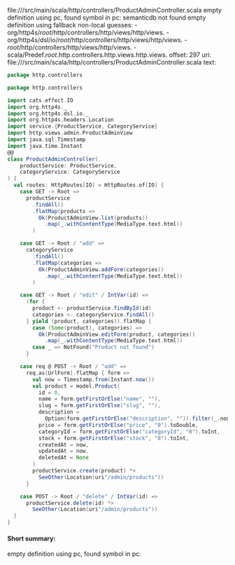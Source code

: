 file://<WORKSPACE>/src/main/scala/http/controllers/ProductAdminController.scala
empty definition using pc, found symbol in pc: 
semanticdb not found
empty definition using fallback
non-local guesses:
	 -org/http4s/_root_/http/controllers/http/views/http/views.
	 -org/http4s/dsl/io/_root_/http/controllers/http/views/http/views.
	 -_root_/http/controllers/http/views/http/views.
	 -scala/Predef._root_.http.controllers.http.views.http.views.
offset: 297
uri: file://<WORKSPACE>/src/main/scala/http/controllers/ProductAdminController.scala
text:
```scala
package http.controllers

package http.controllers

import cats.effect.IO
import org.http4s._
import org.http4s.dsl.io._
import org.http4s.headers.Location
import service.{ProductService, CategoryService}
import http.views.admin.ProductAdminView
import java.sql.Timestamp
import java.time.Instant
@@
class ProductAdminController(
    productService: ProductService,
    categoryService: CategoryService
) {
  val routes: HttpRoutes[IO] = HttpRoutes.of[IO] {
    case GET -> Root =>
      productService
        .findAll()
        .flatMap(products =>
          Ok(ProductAdminView.list(products))
            .map(_.withContentType(MediaType.text.html))
        )

    case GET -> Root / "add" =>
      categoryService
        .findAll()
        .flatMap(categories =>
          Ok(ProductAdminView.addForm(categories))
            .map(_.withContentType(MediaType.text.html))
        )

    case GET -> Root / "edit" / IntVar(id) =>
      (for {
        product <- productService.findById(id)
        categories <- categoryService.findAll()
      } yield (product, categories)).flatMap {
        case (Some(product), categories) =>
          Ok(ProductAdminView.editForm(product, categories))
            .map(_.withContentType(MediaType.text.html))
        case _ => NotFound("Product not found")
      }

    case req @ POST -> Root / "add" =>
      req.as[UrlForm].flatMap { form =>
        val now = Timestamp.from(Instant.now())
        val product = model.Product(
          id = 0,
          name = form.getFirstOrElse("name", ""),
          slug = form.getFirstOrElse("slug", ""),
          description =
            Option(form.getFirstOrElse("description", "")).filter(_.nonEmpty),
          price = form.getFirstOrElse("price", "0").toDouble,
          categoryId = form.getFirstOrElse("categoryId", "0").toInt,
          stock = form.getFirstOrElse("stock", "0").toInt,
          createdAt = now,
          updatedAt = now,
          deletedAt = None
        )
        productService.create(product) *>
          SeeOther(Location(uri"/admin/products"))
      }

    case POST -> Root / "delete" / IntVar(id) =>
      productService.delete(id) *>
        SeeOther(Location(uri"/admin/products"))
  }
}

```


#### Short summary: 

empty definition using pc, found symbol in pc: 